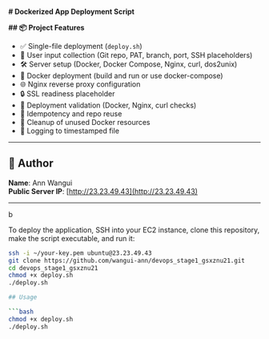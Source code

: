 **#  Dockerized App Deployment Script**


**## 📦 Project Features**

- ✅ Single-file deployment (`deploy.sh`)
- 🔐 User input collection (Git repo, PAT, branch, port, SSH placeholders)
- 🛠️ Server setup (Docker, Docker Compose, Nginx, curl, dos2unix)
- 🐳 Docker deployment (build and run or use docker-compose)
- 🌐 Nginx reverse proxy configuration
- 🔒 SSL readiness placeholder
- 🧪 Deployment validation (Docker, Nginx, curl checks)
- 🔁 Idempotency and repo reuse
- 🧹 Cleanup of unused Docker resources
- 📜 Logging to timestamped file

---

## 👤 Author

**Name**: Ann Wangui  
**Public Server IP**: [http://23.23.49.43](http://23.23.49.43)

---

b

To deploy the application, SSH into your EC2 instance, clone this repository, make the script executable, and run it:

```bash
ssh -i ~/your-key.pem ubuntu@23.23.49.43
git clone https://github.com/wangui-ann/devops_stage1_gsxznu21.git
cd devops_stage1_gsxznu21
chmod +x deploy.sh
./deploy.sh

## Usage

```bash
chmod +x deploy.sh
./deploy.sh
